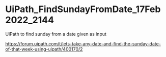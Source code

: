 # UiPath_FindSundayFromDate_17Feb2022_2144

UiPath to find sunday from a date given as input

https://forum.uipath.com/t/lets-take-any-date-and-find-the-sunday-date-of-that-week-using-uipath/400170/2
